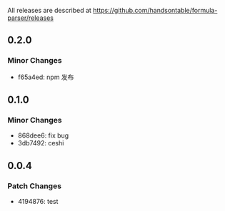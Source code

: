 All releases are described at https://github.com/handsontable/formula-parser/releases

## 0.2.0

### Minor Changes

- f65a4ed: npm 发布

## 0.1.0

### Minor Changes

- 868dee6: fix bug
- 3db7492: ceshi

## 0.0.4

### Patch Changes

- 4194876: test
